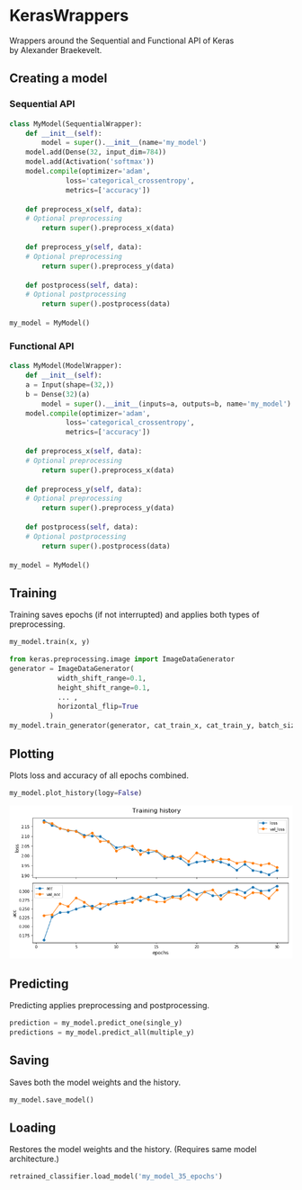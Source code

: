 # KerasWrappers
Wrappers around the Sequential and Functional API of Keras  
by Alexander Braekevelt.

## Creating a model
### Sequential API
```python
class MyModel(SequentialWrapper):
    def __init__(self):
        model = super().__init__(name='my_model')
	model.add(Dense(32, input_dim=784))
	model.add(Activation('softmax'))
	model.compile(optimizer='adam',
              loss='categorical_crossentropy',
              metrics=['accuracy'])

    def preprocess_x(self, data):
	# Optional preprocessing
        return super().preprocess_x(data)

    def preprocess_y(self, data):
	# Optional preprocessing
        return super().preprocess_y(data)

    def postprocess(self, data):
	# Optional postprocessing
        return super().postprocess(data)

my_model = MyModel()
```

### Functional API
```python
class MyModel(ModelWrapper):
    def __init__(self):
	a = Input(shape=(32,))
	b = Dense(32)(a)
        model = super().__init__(inputs=a, outputs=b, name='my_model')
	model.compile(optimizer='adam',
              loss='categorical_crossentropy',
              metrics=['accuracy'])

    def preprocess_x(self, data):
	# Optional preprocessing
        return super().preprocess_x(data)

    def preprocess_y(self, data):
	# Optional preprocessing
        return super().preprocess_y(data)

    def postprocess(self, data):
	# Optional postprocessing
        return super().postprocess(data)

my_model = MyModel()
```

## Training
Training saves epochs (if not interrupted) and applies both types of preprocessing.
```python
my_model.train(x, y)
```
```python
from keras.preprocessing.image import ImageDataGenerator
generator = ImageDataGenerator(
            width_shift_range=0.1,
            height_shift_range=0.1,
            ... ,
            horizontal_flip=True
          )
my_model.train_generator(generator, cat_train_x, cat_train_y, batch_size=64, epochs=5)
```

## Plotting
Plots loss and accuracy of all epochs combined.
```python
my_model.plot_history(logy=False)
```
![Example plot](example_plot.png)


## Predicting
Predicting applies preprocessing and postprocessing.
```python
prediction = my_model.predict_one(single_y)
predictions = my_model.predict_all(multiple_y)
```

## Saving
Saves both the model weights and the history.
```python
my_model.save_model()
```

## Loading
Restores the model weights and the history. (Requires same model architecture.)
```python
retrained_classifier.load_model('my_model_35_epochs')
```
